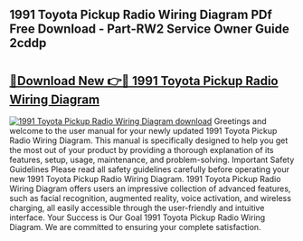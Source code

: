 ## 1991 Toyota Pickup Radio Wiring Diagram PDf Free Download - Part-RW2 Service Owner Guide 2cddp

# <h2><a href="http://dfj9ba.blite.top/?on=1991+Toyota+Pickup+Radio+Wiring+Diagram">🔗Download New 👉🔴 1991 Toyota Pickup Radio Wiring Diagram</a></h2>

[![1991 Toyota Pickup Radio Wiring Diagram download](https://i.imgur.com/lujVjoI.png)](http://dfj9ba.blite.top/?on=1991+Toyota+Pickup+Radio+Wiring+Diagram)
Greetings and welcome to the user manual for your newly updated 1991 Toyota Pickup Radio Wiring Diagram. This manual is specifically designed to help you get the most out of your product by providing a thorough explanation of its features, setup, usage, maintenance, and problem-solving. Important Safety Guidelines Please read all safety guidelines carefully before operating your new 1991 Toyota Pickup Radio Wiring Diagram. 1991 Toyota Pickup Radio Wiring Diagram offers users an impressive collection of advanced features, such as facial recognition, augmented reality, voice activation, and wireless charging, all easily accessible through the user-friendly and intuitive interface. Your Success is Our Goal 1991 Toyota Pickup Radio Wiring Diagram. We are committed to ensuring your complete satisfaction.
